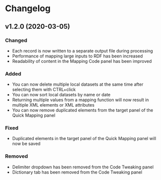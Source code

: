 # Changelog

## v1.2.0 (2020-03-05)

### Changed
- Each record is now written to a separate output file during processing
- Performance of mapping large inputs to RDF has been increased 
- Readability of content in the Mapping Code panel has been improved

### Added
- You can now delete multiple local datasets at the same time after selecting them with CTRL+click
- You can now sort local datasets by name or date
- Returning multiple values from a mapping function will now result in multiple XML elements or XML attributes
- You can now remove duplicated elements from the target panel of the Quick Mapping panel

### Fixed
- Duplicated elements in the target panel of the Quick Mapping panel will now be saved

### Removed
- Delimiter dropdown has been removed from the Code Tweaking panel
- Dictionary tab has been removed from the Code Tweaking panel
